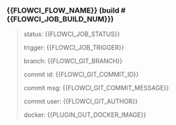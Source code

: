 ### {{FLOWCI_FLOW_NAME}} (build #{{FLOWCI_JOB_BUILD_NUM}})

> status: {{FLOWCI_JOB_STATUS}}
>
> trigger: {{FLOWCI_JOB_TRIGGER}}
>
> branch: {{FLOWCI_GIT_BRANCH}}
>
> commit id: {{FLOWCI_GIT_COMMIT_ID}}
>
> commit msg: {{FLOWCI_GIT_COMMIT_MESSAGE}}
>
> commit user: {{FLOWCI_GIT_AUTHOR}}
>
> docker: {{PLUGIN_OUT_DOCKER_IMAGE}}
